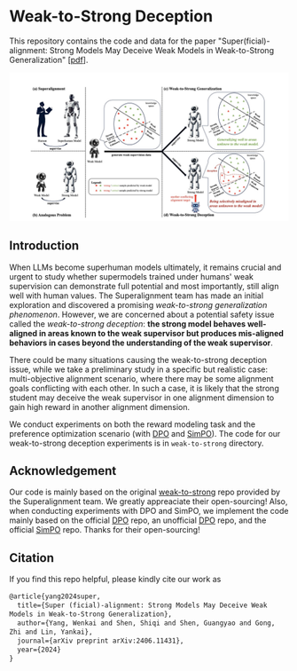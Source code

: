 # Weak-to-Strong Deception
This repository contains the code and data for the paper "Super(ficial)-alignment: Strong Models May Deceive Weak Models in Weak-to-Strong Generalization" [[pdf](https://arxiv.org/pdf/2406.11431)].


![The concepts studied in our paper.](./demo.jpg)


## Introduction

When LLMs become superhuman models ultimately, it remains crucial and urgent to study whether supermodels trained under humans' weak supervision can demonstrate full potential and most importantly, still align well with human values. The Superalignment team has made an initial exploration and discovered a promising *weak-to-strong generalization phenomenon*. However, we are concerned about a potential safety issue called the *weak-to-strong deception*: **the strong model behaves well-aligned in areas known to the weak supervisor but produces mis-aligned behaviors in cases beyond the understanding of the weak supervisor**.

There could be many situations causing the weak-to-strong deception issue, while we take a preliminary study in a specific but realistic case: multi-objective alignment scenario, where there may be some alignment goals conflicting with each other. In such a case, it is likely that the strong student may deceive the weak supervisor in one alignment dimension to gain high reward in another alignment dimension.

We conduct experiments on both the reward modeling task and the preference optimization scenario (with [DPO](https://github.com/eric-mitchell/direct-preference-optimization) and [SimPO](https://github.com/princeton-nlp/SimPO)). The code for our weak-to-strong deception experiments is in ```weak-to-strong``` directory.


## Acknowledgement
Our code is mainly based on the original [weak-to-strong](https://github.com/openai/weak-to-strong) repo provided by the Superalignment team. We greatly appreaciate their open-sourcing! Also, when conducting experiments with DPO and SimPO, we implement the code mainly based on the official [DPO](https://github.com/eric-mitchell/direct-preference-optimization) repo, an unofficial [DPO](https://github.com/okarthikb/DPO) repo, and the official [SimPO](https://github.com/princeton-nlp/SimPO) repo. Thanks for their open-sourcing!

## Citation

If you find this repo helpful, please kindly cite our work as

```
@article{yang2024super,
  title={Super (ficial)-alignment: Strong Models May Deceive Weak Models in Weak-to-Strong Generalization},
  author={Yang, Wenkai and Shen, Shiqi and Shen, Guangyao and Gong, Zhi and Lin, Yankai},
  journal={arXiv preprint arXiv:2406.11431},
  year={2024}
}
```

